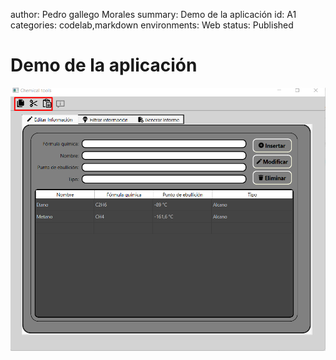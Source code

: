 author: Pedro gallego Morales
summary: Demo de la aplicación
id: A1
categories: codelab,markdown
environments: Web
status: Published

# Demo de la aplicación




[![Everything Is AWESOME](https://github.com/PedroGM80/AppInormesTrabajo_5.1/blob/main/docs/lib/Nuevo%20tem3.png)](https://www.youtube.com/watch?v=StTqXEQ2l-Y "Everything Is AWESOME")
